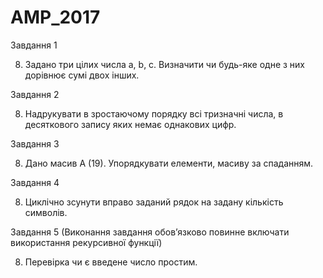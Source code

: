 # AMP_2017


Завдання 1

8. Задано три цілих числа a, b, c. Визначити чи будь-яке одне з них дорівнює сумі двох інших.

Завдання 2

8. Надрукувати в зростаючому порядку всі тризначні числа, в десяткового запису яких немає однакових цифр.

Завдання 3

8. Дано масив А (19). Упорядкувати елементи, масиву за спаданням.

Завдання 4

8. Циклічно зсунути вправо заданий рядок на задану кількість символів.

Завдання 5 (Виконання завдання обов’язково повинне включати використання рекурсивної функції)

8. Перевірка чи є введене число простим.
